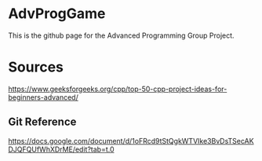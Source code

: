 # AdvProgGame
This is the github page for the Advanced Programming Group Project.

# Sources
https://www.geeksforgeeks.org/cpp/top-50-cpp-project-ideas-for-beginners-advanced/

## Git Reference
https://docs.google.com/document/d/1oFRcd9tStQgkWTVIke3BvDsTSecAKDJQFQUfWhXDrME/edit?tab=t.0
